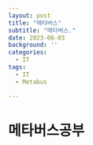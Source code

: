 ```yaml
---
layout: post
title: "메타버스"
subtitle: "메타버스."
date: 2023-06-03
background: ''
categories:
  - IT
tags:
  - IT
  - Metabus

---
```


# 메타버스공부
